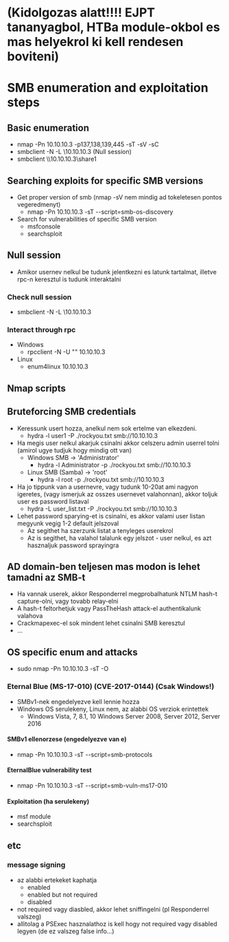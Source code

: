 # (Kidolgozas alatt!!!! EJPT tananyagbol, HTBa module-okbol es mas helyekrol ki kell rendesen boviteni)
# SMB enumeration and exploitation steps
## Basic enumeration
* nmap -Pn 10.10.10.3 -p137,138,139,445 -sT -sV -sC
* smbclient -N -L \\10.10.10.3 (Null session)
* smbclient \\\\10.10.10.3\\share1
## Searching exploits for specific SMB versions
* Get proper version of smb (nmap -sV nem mindig ad tokeletesen pontos vegeredmenyt)
  * nmap -Pn 10.10.10.3 -sT --script=smb-os-discovery
* Search for vulnerabilities of specific SMB version
  * msfconsole
  * searchsploit
## Null session
* Amikor usernev nelkul be tudunk jelentkezni es latunk tartalmat, illetve rpc-n keresztul is tudunk interaktalni
### Check null session
* smbclient -N -L \\10.10.10.3
### Interact through rpc
* Windows
  * rpcclient -N -U "" 10.10.10.3
* Linux
  * enum4linux 10.10.10.3
## Nmap scripts

##  Bruteforcing SMB credentials
* Keressunk usert hozza, anelkul nem sok ertelme van elkezdeni.
  * hydra -l user1 -P ./rockyou.txt smb://10.10.10.3
* Ha megis user nelkul akarjuk csinalni akkor celszeru admin userrel tolni (amirol ugye tudjuk hogy mindig ott van)
  * Windows SMB -> 'Administrator'
    * hydra -l Administrator -p ./rockyou.txt smb://10.10.10.3
  * Linux SMB (Samba) -> 'root'
    * hydra -l root -p ./rockyou.txt smb://10.10.10.3
* Ha jo tippunk van a usernevre, vagy tudunk 10-20at ami nagyon igeretes, (vagy ismerjuk az osszes usernevet valahonnan), akkor toljuk user es password listaval
  * hydra -L user_list.txt -P ./rockyou.txt smb://10.10.10.3
* Lehet password sparying-et is csinalni, es akkor valami user listan megyunk vegig 1-2 default jelszoval
  * Az segithet ha szerzunk listat a tenyleges userekrol
  * Az is segithet, ha valahol talalunk egy jelszot - user nelkul, es azt hasznaljuk password sprayingra
## AD domain-ben teljesen mas modon is lehet tamadni az SMB-t
* Ha vannak userek, akkor Responderrel megprobalhatunk NTLM hash-t capture-olni, vagy tovabb relay-elni
* A hash-t feltorhetjuk vagy PassTheHash attack-el authentikalunk valahova
* Crackmapexec-el sok mindent lehet csinalni SMB keresztul
* ...
## OS specific enum and attacks
* sudo nmap -Pn 10.10.10.3 -sT -O
### Eternal Blue (MS-17-010) (CVE-2017-0144) (Csak Windows!)
* SMBv1-nek engedelyezve kell lennie hozza
* Windows OS serulekeny, Linux nem, az alabbi OS verziok erintettek
  * Windows Vista, 7, 8.1, 10 Windows Server 2008, Server 2012, Server 2016
#### SMBv1 ellenorzese (engedelyezve van e)
* nmap -Pn 10.10.10.3 -sT --script=smb-protocols
#### EternalBlue vulnerability test
* nmap -Pn 10.10.10.3 -sT --script=smb-vuln-ms17-010
#### Exploitation (ha serulekeny)
* msf module
* searchsploit
## etc
### message signing
* az alabbi ertekeket kaphatja
  * enabled
  * enabled but not required
  * disabled
* not required vagy diasbled, akkor lehet sniffingelni (pl Responderrel valszeg)
* allitolag a PSExec hasznalathoz is kell hogy not required vagy disabled legyen (de ez valszeg false info...)
